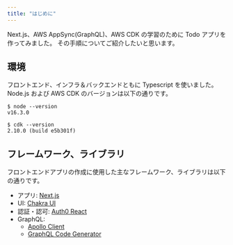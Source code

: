 ```yaml
---
title: "はじめに"
---
```


Next.js、AWS AppSync(GraphQL)、AWS CDK の学習のために Todo アプリを作ってみました。
その手順についてご紹介したいと思います。

## 環境

フロントエンド、インフラ＆バックエンドともに Typescript を使いました。
Node.js および AWS CDK のバージョンは以下の通りです。

```
$ node --version
v16.3.0

$ cdk --version
2.10.0 (build e5b301f)
```

## フレームワーク、ライブラリ

フロントエンドアプリの作成に使用した主なフレームワーク、ライブラリは以下の通りです。

- アプリ: [Next.js](https://nextjs.org/)
- UI: [Chakra UI](https://chakra-ui.com/)
- 認証・認可: [Auth0 React](https://auth0.com/docs/libraries/auth0-react)
- GraphQL:
  - [Apollo Client](https://www.apollographql.com/docs/react/)
  - [GraphQL Code Generator](https://www.graphql-code-generator.com/)
